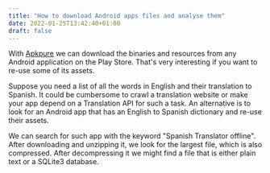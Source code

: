 ```yaml
---
title: "How to download Android apps files and analyse them"
date: 2022-01-25T13:42:40+01:00
draft: false
---
```

With [Apkpure](https://apkpure.com/) we can download the binaries and resources from any Android application on the Play Store. That's very interesting if you want to re-use some of its assets.

Suppose you need a list of all the words in English and their translation to Spanish. It could be cumbersome to crawl a translation website or make your app depend on a Translation API for such a task. An alternative is to look for an Android app that has an English to Spanish dictionary and re-use their assets.

We can search for such app with the keyword "Spanish Translator offline". After downloading and unzipping it, we look for the largest file, which is also compressed. After decompressing it we might find a file that is either plain text or a SQLite3 database.
